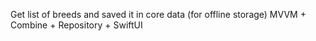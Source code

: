 Get list of breeds and saved it in core data (for offline storage)
MVVM + Combine + Repository + SwiftUI
